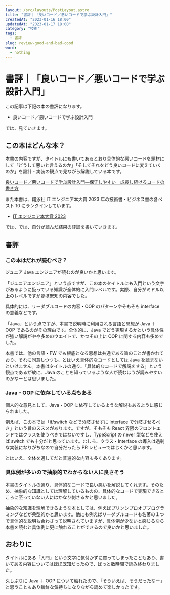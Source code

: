 ```yaml
---
layout: /src/layouts/PostLayout.astro
title: "書評｜「良いコード／悪いコードで学ぶ設計入門」"
createdAt: "2023-01-16 18:00"
updatedAt: "2023-01-17 18:00"
category: "技術"
tags:
  - 書評
slug: review-good-and-bad-cood
word:
  - nothing
---
```


# 書評｜「良いコード／悪いコードで学ぶ設計入門」

この記事は下記の本の書評になります。

- 良いコード／悪いコードで学ぶ設計入門

では、見ていきます。

## この本はどんな本？

本書の内容ですが、タイトルにも書いてあるとおり具体的な悪いコードを題材にして「どうして悪いと言えるのか」「そしてそれをどう良いコードに変えていくのか」を設計・実装の観点で見ながら解説している本です。

<!-- affi -->

<div class="af-moshi-container">
<a href="//af.moshimo.com/af/c/click?a_id=1847646&amp;p_id=170&amp;pc_id=185&amp;pl_id=4062&amp;url=https%3A%2F%2Fwww.amazon.co.jp%2Fdp%2FB09Y1MWK9N" rel="nofollow" referrerpolicy="no-referrer-when-downgrade"><img src="https://images-fe.ssl-images-amazon.com/images/I/41O4DhnAkIL._SL160_.jpg" alt="" style="border: none;" /><br />良いコード／悪いコードで学ぶ設計入門―保守しやすい　成長し続けるコードの書き方</a><img src="//i.moshimo.com/af/i/impression?a_id=1847646&amp;p_id=170&amp;pc_id=185&amp;pl_id=4062" alt="" width="1" height="1" style="border: 0px;" />
</div>

<!-- ///affi -->

また本書は、翔泳社 IT エンジニア本大賞 2023 年の技術書・ビジネス書の各ベスト 10 にランクインしています。

- [IT エンジニア本大賞 2023](https://www.shoeisha.co.jp/campaign/award/result)

では、では、自分が読んだ結果の評論を書いていきます。

## 書評

### この本はだれが読むべき？

ジュニア Java エンジニアが読むのが良いかと思います。

「ジュニアエンジニア」という点ですが、この本のタイトルにも入門という文字があるように扱っている知識が全体的に入門レベルです。実際、自分がミドル以上のレベルですがほぼ既知の内容でした。

具体的には、リーダブルコードの内容・OOP のパターンやそもそも interface の意義などです。

「Java」という点ですが、本書で説明時に利用される言語と思想が Java ＋ OOP であるのがその理由です。全体的に、Java でどう実現するかという具体性が強い解説がやや多めのウエイトで、かつその上に OOP に関する内容も多めでした。

本書では、他の言語・FW でも根底となる思想は共通である旨のことが書かれており、それに同意しつつも、とはいえ具体的なコードとしては Java を読まないといけません。本書はタイトルの通り、「具体的なコードで解説をする」という観点であるが故に、Java のことを知っているような人が読むほうが読みやすいのかなーとは思いました。

### Java・OOP に依存している点もある

個人的な意見として、Java・OOP に依存しているような解説もあるように感じられました。

例えば、この本では「if/switch などで分岐させずに interface で分岐させるべき」という旨のススメがあります。ですが、そもそも React 界隈のフロントエンドではクラスを使うべきではないですし、TypeScript の never 型などを使えば switch でも十分だと思っています。むしろ、クラス・Interface の導入は過剰な実装になりがちなので自分だったら PR レビューではじくかと思います。

とはいえ、全体を通してだと普遍的な内容も多くあります。

### 具体例が多いので抽象的でわからない人に良さそう

本書のタイトルの通り、具体的なコードで良い悪いを解説してくれます。そのため、抽象的な知識としては理解しているものの、具体的なコードで実現できるところに至っていない人にはかなり刺さるかと思いました。

抽象的な知識を理解できるような本としては、例えばプリンシプロオブプログラミングなどが典型的かと思います。他にも例えばリーダブルコードも名著の１つで具体的な説明も合わさって説明されていますが、具体例が少ないと感じるなら本書を読むと具体例に更に触れることができるので良いかと思いました。

## おわりに

タイトルにある「入門」という文字に気付かずに買ってしまったこともあり、書いてある内容についてはほぼ既知だったので、ばっと数時間で読み終わりました。

久しぶりに Java ＋ OOP について触れたので、「そういえば、そうだったなー」と思うこともあり新鮮な気持ちになりながら読めて楽しかったです。
